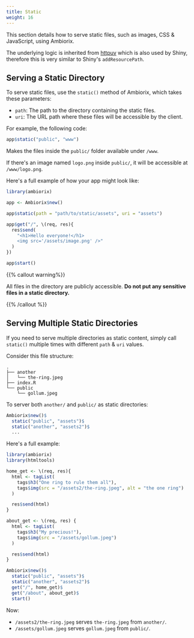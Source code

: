 ```yaml
---
title: Static
weight: 16
---
```


This section details how to serve static files, such as
images, CSS & JavaScript, using Ambiorix.

The underlying logic is inherited from [httpuv](https://github.com/rstudio/httpuv) which is also
used by Shiny, therefore this is very similar to Shiny's
`addResourcePath`.

## Serving a Static Directory

To serve static files, use the `static()` method of Ambiorix,
which takes these parameters:

- `path`: The path to the directory containing the static files.
- `uri`: The URL path where these files will be accessible
by the client.

For example, the following code:

```r
app$static("public", "www")
```

Makes the files inside the `public/` folder available under `/www`.

If there's an image named `logo.png` inside `public/`, it will
be accessible at `/www/logo.png`.

Here's a full example of how your app might look like:

```r
library(ambiorix)

app <- Ambiorix$new()

app$static(path = "path/to/static/assets", uri = "assets")

app$get("/", \(req, res){
  res$send(
    "<h1>Hello everyone!</h1>
    <img src='/assets/image.png' />"
  )
})

app$start()
```

{{% callout warning%}}

All files in the directory are publicly accessible. **Do not put any sensitive files
in a static directory.**

{{% /callout %}}

## Serving Multiple Static Directories

If you need to serve multiple directories as static content,
simply call `static()` multiple times with different `path` &
`uri` values.

Consider this file structure:

```
.
├── another
│   └── the-ring.jpeg
├── index.R
└── public
    └── gollum.jpeg
```

To server both `another/` and `public/` as static directories:

```r
Ambiorix$new()$
  static("public", "assets")$
  static("another", "assets2")$
  ...
```

Here's a full example:

```r
library(ambiorix)
library(htmltools)

home_get <- \(req, res){
  html <- tagList(
    tags$h3("One ring to rule them all"),
    tags$img(src = "/assets2/the-ring.jpeg", alt = "the one ring")
  )

  res$send(html)
}

about_get <- \(req, res) {
  html <- tagList(
    tags$h3("My precious!"),
    tags$img(src = "/assets/gollum.jpeg")
  )

  res$send(html)
}

Ambiorix$new()$
  static("public", "assets")$
  static("another", "assets2")$
  get("/", home_get)$
  get("/about", about_get)$
  start()
```

Now:

- `/assets2/the-ring.jpeg` serves `the-ring.jpeg` from `another/`.
- `/assets/gollum.jpeg` serves `gollum.jpeg` from `public/`.
